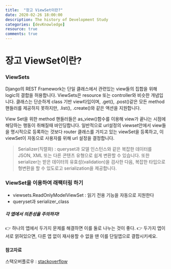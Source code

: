 ```yaml
---
title:  "장고 ViewSet이란?"
date: 2020-02-26 18:00:00
description: The history of Development Study
categories: [devKnowledge]
resource: true
comments: true
---
```

# 장고 ViewSet이란?
### ViewSets
Django의 REST Framework는 단일 클래스에서 관련있는 view들의 집합을 위해 logic의 결합을 허용합니다. 
ViewSets은 resource 또는 controller와 비슷한 개념입니다.
클래스는 단순하게 class 기반 view타입이며, .get(), .post()같은 모든 method 핸들러를 제공하지 못하지만, .list(), .create()와 같은 액션을 지원합니다.

View Set을 위한 method 핸들러들은 as_view()함수를 이용해 view가 끝나는 시점에 해당하는 행동이 취해질때 바인딩합니다.
일반적으로 url설정의 viewset안에서 view들을 명시적으로 등록하는 것보다 router 클래스를 가지고 있는 viewSet을 등록하고, 이 viewSet이 자동으로 사용자를 위해 url 설정을 결정합니다.

> Serializer(직렬화) : queryset과 모델 인스턴스와 같은 복잡한 데이터를 JSON, XML 또는 다른 콘텐츠 유형으로 쉽게 변환할 수 있습니다. 또한 serializer는 받은 데이터의 유효성(validation)을 검사한 다음, 복잡한 타입으로 형변환을 할 수 있도로고 serialization을 제공합니다. 

### ViewSet을 이용하여 래팩터링 하기
- viewsets.ReadOnlyModelViewSet : 읽기 전용 기능을 자동으로 지원한다
- queryset과 serializer_class 



##### 각 앱에서 의존성을 주의하자!
👉 하나의 앱에서 두가지 문제를 해결하면 이를 둘로 나누는 것이 좋다.
👉 두가지 앱이 서로 얽혀있으면, 다른 앱 없이 재사용할 수 없을 땐 이를 단일앱으로 결합시키세요.

### `참고자료`
스택오버플로우 : [stackoverflow](https://stackoverflow.com/questions/19350785/what-s-the-difference-between-a-project-and-an-app-in-django-world)  <br>

